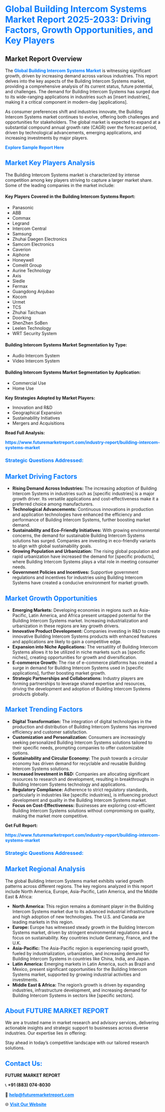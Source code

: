 <h1 style="color: #007BFF;">Global Building Intercom Systems Market Report 2025-2033: Driving Factors, Growth Opportunities, and Key Players</h1>

<section id="overview">
<h2>Market Report Overview</h2>
<p>The <a href="https://www.futuremarketreport.com/industry-report/building-intercom-systems-market" style="color: #007BFF; text-decoration: none;"><strong>Global Building Intercom Systems Market</strong></a> is witnessing significant growth, driven by increasing demand across various industries. This report delves into the key aspects of the Building Intercom Systems market, providing a comprehensive analysis of its current status, future potential, and challenges. The demand for Building Intercom Systems has surged due to its wide-ranging applications in industries such as [insert industries], making it a critical component in modern-day [applications].</p>
<p>As consumer preferences shift and industries innovate, the Building Intercom Systems market continues to evolve, offering both challenges and opportunities for stakeholders. The global market is expected to expand at a substantial compound annual growth rate (CAGR) over the forecast period, driven by technological advancements, emerging applications, and increasing investments by major players.</p>
</section>

<section id="overview">
<p><a href="https://www.futuremarketreport.com/request-sample/reportId=115823" style="color: #007BFF; text-decoration: none;"><strong>Explore Sample Report Here</strong></a></p>
</section>

<section id="key-players">
<h2 style="color: #007BFF;">Market Key Players Analysis</h2>
<p>The Building Intercom Systems market is characterized by intense competition among key players striving to capture a larger market share. Some of the leading companies in the market include:</p>
<h4>Key Players Covered in the Building Intercom Systems Report:</h4>
<ul><li>Panasonic</li><li>ABB</li><li>Commax</li><li>Legrand</li><li>Intercom Central</li><li>Samsung</li><li>Zhuhai Daegen Electronics</li><li>Samcom Electronics</li><li>Caverion</li><li>Aiphone</li><li>Honeywell</li><li>Comelit Group</li><li>Aurine Technology</li><li>Axis</li><li>Siedle</li><li>Fermax</li><li>Guangdong Anjubao</li><li>Kocom</li><li>Urmet</li><li>TCS</li><li>Zhuhai Taichuan</li><li>Doorking</li><li>ShenZhen SoBen</li><li>Leelen Technology</li><li>WRT Security System</li></ul>
<h4>Building Intercom Systems Market Segmentation by Type:</h4>
<ul><li>Audio Intercom System</li><li>Video Intercom System</li></ul>

<h4>Building Intercom Systems Market Segmentation by Application:</h4>
<ul><li>Commercial Use</li><li>Home Use</li></ul>
<p><strong>Key Strategies Adopted by Market Players:</strong></p>
<ul>
<li>Innovation and R&D</li>
<li>Geographical Expansion</li>
<li>Sustainability Initiatives</li>
<li>Mergers and Acquisitions</li>
</ul>
</section>

<section>
<p><strong>Read Full Analysis: </strong></p><a href="https://www.futuremarketreport.com/industry-report/building-intercom-systems-market" style="color: #007BFF; text-decoration: none;"><strong>https://www.futuremarketreport.com/industry-report/building-intercom-systems-market</strong></a>
<h3 style="color: #007BFF;">Strategic Questions Addressed:</h3>
</section>

<section id="driving-factors">
<h2 style="color: #007BFF;">Market Driving Factors</h2>
<ul>
<li><strong>Rising Demand Across Industries:</strong> The increasing adoption of Building Intercom Systems in industries such as [specific industries] is a major growth driver. Its versatile applications and cost-effectiveness make it a preferred choice among manufacturers.</li>
<li><strong>Technological Advancements:</strong> Continuous innovations in production and application technologies have enhanced the efficiency and performance of Building Intercom Systems, further boosting market demand.</li>
<li><strong>Sustainability and Eco-Friendly Initiatives:</strong> With growing environmental concerns, the demand for sustainable Building Intercom Systems solutions has surged. Companies are investing in eco-friendly variants to align with global sustainability goals.</li>
<li><strong>Growing Population and Urbanization:</strong> The rising global population and rapid urbanization have increased the demand for [specific products], where Building Intercom Systems plays a vital role in meeting consumer needs.</li>
<li><strong>Government Policies and Incentives:</strong> Supportive government regulations and incentives for industries using Building Intercom Systems have created a conducive environment for market growth.</li>
</ul>
</section>

<section id="growth-opportunities">
<h2 style="color: #007BFF;">Market Growth Opportunities</h2>
<ul>
<li><strong>Emerging Markets:</strong> Developing economies in regions such as Asia-Pacific, Latin America, and Africa present untapped potential for the Building Intercom Systems market. Increasing industrialization and urbanization in these regions are key growth drivers.</li>
<li><strong>Innovative Product Development:</strong> Companies investing in R&D to create innovative Building Intercom Systems products with enhanced features and applications are likely to gain a competitive edge.</li>
<li><strong>Expansion into Niche Applications:</strong> The versatility of Building Intercom Systems allows it to be utilized in niche markets such as [specific niches], creating opportunities for growth and diversification.</li>
<li><strong>E-commerce Growth:</strong> The rise of e-commerce platforms has created a surge in demand for Building Intercom Systems used in [specific applications], further boosting market growth.</li>
<li><strong>Strategic Partnerships and Collaborations:</strong> Industry players are forming partnerships to leverage shared expertise and resources, driving the development and adoption of Building Intercom Systems products globally.</li>
</ul>
</section>

<section id="trending-factors">
<h2 style="color: #007BFF;">Market Trending Factors</h2>
<ul>
<li><strong>Digital Transformation:</strong> The integration of digital technologies in the production and distribution of Building Intercom Systems has improved efficiency and customer satisfaction.</li>
<li><strong>Customization and Personalization:</strong> Consumers are increasingly seeking personalized Building Intercom Systems solutions tailored to their specific needs, prompting companies to offer customizable options.</li>
<li><strong>Sustainability and Circular Economy:</strong> The push towards a circular economy has driven demand for recyclable and reusable Building Intercom Systems solutions.</li>
<li><strong>Increased Investment in R&D:</strong> Companies are allocating significant resources to research and development, resulting in breakthroughs in Building Intercom Systems technology and applications.</li>
<li><strong>Regulatory Compliance:</strong> Adherence to strict regulatory standards, particularly in industries like [specific industries], is influencing product development and quality in the Building Intercom Systems market.</li>
<li><strong>Focus on Cost-Effectiveness:</strong> Businesses are exploring cost-efficient Building Intercom Systems solutions without compromising on quality, making the market more competitive.</li>
</ul>
</section>

<section>
<p><strong>Get Full Report: </strong></p><a href="https://www.futuremarketreport.com/industry-report/building-intercom-systems-market" style="color: #007BFF; text-decoration: none;"><strong>https://www.futuremarketreport.com/industry-report/building-intercom-systems-market</strong></a>
<h3 style="color: #007BFF;">Strategic Questions Addressed:</h3>
</section>


<section id="regional-analysis">
<h2 style="color: #007BFF;">Market Regional Analysis</h2>
<p>The global Building Intercom Systems market exhibits varied growth patterns across different regions. The key regions analyzed in this report include North America, Europe, Asia-Pacific, Latin America, and the Middle East & Africa:</p>
<ul>
<li><strong>North America:</strong> This region remains a dominant player in the Building Intercom Systems market due to its advanced industrial infrastructure and high adoption of new technologies. The U.S. and Canada are leading markets in this region.</li>
<li><strong>Europe:</strong> Europe has witnessed steady growth in the Building Intercom Systems market, driven by stringent environmental regulations and a focus on sustainability. Key countries include Germany, France, and the U.K.</li>
<li><strong>Asia-Pacific:</strong> The Asia-Pacific region is experiencing rapid growth, fueled by industrialization, urbanization, and increasing demand for Building Intercom Systems in countries like China, India, and Japan.</li>
<li><strong>Latin America:</strong> Emerging markets in Latin America, such as Brazil and Mexico, present significant opportunities for the Building Intercom Systems market, supported by growing industrial activities and investments.</li>
<li><strong>Middle East & Africa:</strong> The region’s growth is driven by expanding industries, infrastructure development, and increasing demand for Building Intercom Systems in sectors like [specific sectors].</li>
</ul>
</section>

<footer>
<h2 style="color: #007BFF;">About FUTURE MARKET REPORT</h2>
<p>We are a trusted name in market research and advisory services, delivering actionable insights and strategic support to businesses across diverse industries. Our expertise lies in offering:</p>

<p>Stay ahead in today’s competitive landscape with our tailored research solutions.</p>

<h2 style="color: #007BFF;">Contact Us:</h2>
<p><strong>FUTURE MARKET REPORT</strong></p>
<p>📞 <strong>+91 (883) 074-8030</strong></p>
<p>📧 <strong><a href="mailto:help@futuremarketreport.com" style="color: #007BFF;">help@futuremarketreport.com</a></strong></p>
<p>🌐 <strong><a href="https://www.futuremarketreport.com/" style="color: #007BFF;">Visit Our Website</a></strong></p>
</footer>